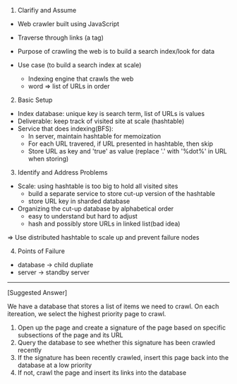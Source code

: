 1. Clarifiy and Assume
- Web crawler built using JavaScript
- Traverse through links (a tag)
- Purpose of crawling the web is to build a search index/look for data

- Use case (to build a search index at scale)
    - Indexing engine that crawls the web
    - word => list of URLs in order

2. Basic Setup
- Index database: unique key is search term, list of URLs is values
- Deliverable: keep track of visited site at scale (hashtable)
- Service that does indexing(BFS):
    - In server, maintain hashtable for memoization
    - For each URL travered, if URL presented in hashtable, then skip
    - Store URL as key and 'true' as value (replace '.' with '%dot%' in URL when storing)

3. Identify and Address Problems
- Scale: using hashtable is too big to hold all visited sites
    - build a separate service to store cut-up version of the hashtable
    - store URL key in sharded database
- Organizing the cut-up database by alphabetical order
    - easy to understand but hard to adjust
    - hash and possibly store URLs in linked list(bad idea)

=> Use distributed hashtable to scale up and prevent failure nodes

4. Points of Failure
- database -> child dupliate
- server -> standby server

-----------------

[Suggested Answer]

We have a database that stores a list of items we need to crawl. 
On each itereation, we select the highest priority page to crawl.

1. Open up the page and create a signature of the page based on specific subsections of the page and its URL
2. Query the database to see whether this signature has been crawled recently
3. If the signature has been recently crawled, insert this page back into the database at a low priority
4. If not, crawl the page and insert its links into the database